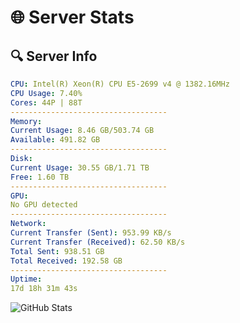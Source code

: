 # 🌐 Server Stats
## 🔍 Server Info
```yaml
CPU: Intel(R) Xeon(R) CPU E5-2699 v4 @ 1382.16MHz
CPU Usage: 7.40%
Cores: 44P | 88T
-----------------------------------
Memory:
Current Usage: 8.46 GB/503.74 GB
Available: 491.82 GB
-----------------------------------
Disk:
Current Usage: 30.55 GB/1.71 TB
Free: 1.60 TB
-----------------------------------
GPU:
No GPU detected
-----------------------------------
Network:
Current Transfer (Sent): 953.99 KB/s
Current Transfer (Received): 62.50 KB/s
Total Sent: 938.51 GB
Total Received: 192.58 GB
-----------------------------------
Uptime:
17d 18h 31m 43s
```
![GitHub Stats](https://img.shields.io/badge/Updated-2025-05-07_11:40:31-blue)